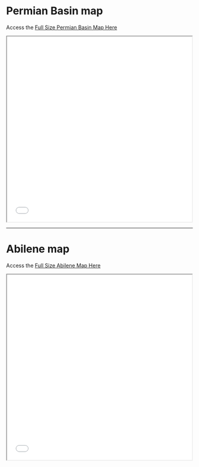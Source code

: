 # Permian Basin map
Access the [Full Size Permian Basin Map Here](https://ircdanielwright.github.io/pbmap.htm)
<iframe src="pbmap.htm" height="500" width="500"></iframe>

---------------------------------------------------------------------------------------

# Abilene map
Access the [Full Size Abilene Map Here](https://ircdanielwright.github.io/map.htm)
<iframe src="map.htm" height="500" width="500"></iframe>

